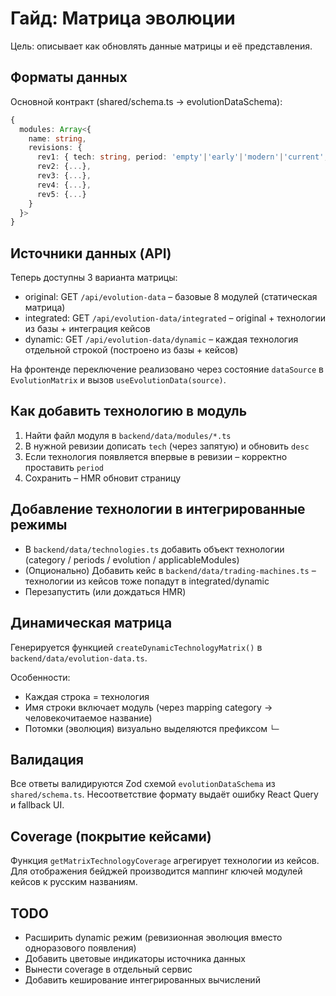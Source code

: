 # Гайд: Матрица эволюции

Цель: описывает как обновлять данные матрицы и её представления.

## Форматы данных

Основной контракт (shared/schema.ts → evolutionDataSchema):

```ts
{
  modules: Array<{
    name: string,
    revisions: {
      rev1: { tech: string, period: 'empty'|'early'|'modern'|'current', desc: string },
      rev2: {...},
      rev3: {...},
      rev4: {...},
      rev5: {...}
    }
  }>
}
```

## Источники данных (API)

Теперь доступны 3 варианта матрицы:

- original: GET `/api/evolution-data` – базовые 8 модулей (статическая матрица)
- integrated: GET `/api/evolution-data/integrated` – original + технологии из базы + интеграция кейсов
- dynamic: GET `/api/evolution-data/dynamic` – каждая технология отдельной строкой (построено из базы + кейсов)

На фронтенде переключение реализовано через состояние `dataSource` в `EvolutionMatrix` и вызов `useEvolutionData(source)`.

## Как добавить технологию в модуль

1. Найти файл модуля в `backend/data/modules/*.ts`
2. В нужной ревизии дописать `tech` (через запятую) и обновить `desc`
3. Если технология появляется впервые в ревизии – корректно проставить `period`
4. Сохранить – HMR обновит страницу

## Добавление технологии в интегрированные режимы

- В `backend/data/technologies.ts` добавить объект технологии (category / periods / evolution / applicableModules)
- (Опционально) Добавить кейс в `backend/data/trading-machines.ts` – технологии из кейсов тоже попадут в integrated/dynamic
- Перезапустить (или дождаться HMR)

## Динамическая матрица

Генерируется функцией `createDynamicTechnologyMatrix()` в `backend/data/evolution-data.ts`.

Особенности:

- Каждая строка = технология
- Имя строки включает модуль (через mapping category → человекочитаемое название)
- Потомки (эволюция) визуально выделяются префиксом `└─`

## Валидация

Все ответы валидируются Zod схемой `evolutionDataSchema` из `shared/schema.ts`. Несоответствие формату выдаёт ошибку React Query и fallback UI.

## Coverage (покрытие кейсами)

Функция `getMatrixTechnologyCoverage` агрегирует технологии из кейсов. Для отображения бейджей производится маппинг ключей модулей кейсов к русским названиям.

## TODO

- Расширить dynamic режим (ревизионная эволюция вместо одноразового появления)
- Добавить цветовые индикаторы источника данных
- Вынести coverage в отдельный сервис
- Добавить кеширование интегрированных вычислений
